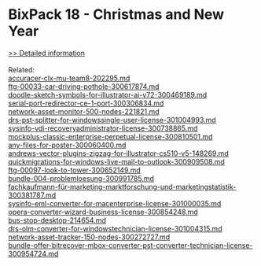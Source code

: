 # BixPack 18 - Christmas and New Year
[>> Detailed information](https://secure.shareit.com/shareit/product.html?productid=300696083&affiliateid=200057808)<br/><br/>Related:
<br />[accuracer-clx-mu-team8-202295.md](https://github.com/downloadplanet/downloadplanet/blob/main/accuracer-clx-mu-team8-202295.md)<br />[ftg-00033-car-driving-pothole-300617874.md](https://github.com/downloadplanet/downloadplanet/blob/main/ftg-00033-car-driving-pothole-300617874.md)<br />[doodle-sketch-symbols-for-illustrator-ai-v72-300469189.md](https://github.com/downloadplanet/downloadplanet/blob/main/doodle-sketch-symbols-for-illustrator-ai-v72-300469189.md)<br />[serial-port-redirector-ce-1-port-300306834.md](https://github.com/downloadplanet/downloadplanet/blob/main/serial-port-redirector-ce-1-port-300306834.md)<br />[network-asset-monitor-500-nodes-221821.md](https://github.com/downloadplanet/downloadplanet/blob/main/network-asset-monitor-500-nodes-221821.md)<br />[drs-pst-splitter-for-windowssingle-user-license-301004993.md](https://github.com/downloadplanet/downloadplanet/blob/main/drs-pst-splitter-for-windowssingle-user-license-301004993.md)<br />[sysinfo-vdi-recoveryadministrator-license-300738865.md](https://github.com/downloadplanet/downloadplanet/blob/main/sysinfo-vdi-recoveryadministrator-license-300738865.md)<br />[mockplus-classic-enterprise-perpetual-license-300810501.md](https://github.com/downloadplanet/downloadplanet/blob/main/mockplus-classic-enterprise-perpetual-license-300810501.md)<br />[any-files-for-poster-300060400.md](https://github.com/downloadplanet/downloadplanet/blob/main/any-files-for-poster-300060400.md)<br />[andrews-vector-plugins-zigzag-for-illustrator-cs510-v5-148269.md](https://github.com/downloadplanet/downloadplanet/blob/main/andrews-vector-plugins-zigzag-for-illustrator-cs510-v5-148269.md)<br />[quickmigrations-for-windows-live-mail-to-outlook-300909508.md](https://github.com/downloadplanet/downloadplanet/blob/main/quickmigrations-for-windows-live-mail-to-outlook-300909508.md)<br />[ftg-00097-look-to-tower-300652149.md](https://github.com/downloadplanet/downloadplanet/blob/main/ftg-00097-look-to-tower-300652149.md)<br />[bundle-004-problemloesung-300991785.md](https://github.com/downloadplanet/downloadplanet/blob/main/bundle-004-problemloesung-300991785.md)<br />[fachkaufmann-für-marketing-marktforschung-und-marketingstatistik-300381787.md](https://github.com/downloadplanet/downloadplanet/blob/main/fachkaufmann-für-marketing-marktforschung-und-marketingstatistik-300381787.md)<br />[sysinfo-eml-converter-for-macenterprise-license-301000035.md](https://github.com/downloadplanet/downloadplanet/blob/main/sysinfo-eml-converter-for-macenterprise-license-301000035.md)<br />[opera-converter-wizard-business-license-300854248.md](https://github.com/downloadplanet/downloadplanet/blob/main/opera-converter-wizard-business-license-300854248.md)<br />[bus-stop-desktop-214654.md](https://github.com/downloadplanet/downloadplanet/blob/main/bus-stop-desktop-214654.md)<br />[drs-olm-converter-for-windowstechnician-license-301004315.md](https://github.com/downloadplanet/downloadplanet/blob/main/drs-olm-converter-for-windowstechnician-license-301004315.md)<br />[network-asset-tracker-150-nodes-300272727.md](https://github.com/downloadplanet/downloadplanet/blob/main/network-asset-tracker-150-nodes-300272727.md)<br />[bundle-offer-bitrecover-mbox-converter-pst-converter-technician-license-300954724.md](https://github.com/downloadplanet/downloadplanet/blob/main/bundle-offer-bitrecover-mbox-converter-pst-converter-technician-license-300954724.md)